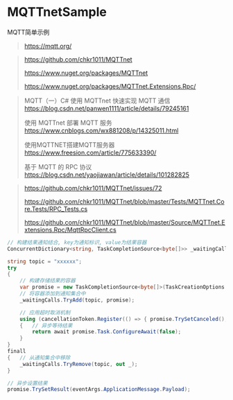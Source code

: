 # MQTTnetSample
MQTT简单示例

> https://mqtt.org/

> https://github.com/chkr1011/MQTTnet
>
> https://www.nuget.org/packages/MQTTnet
>
> https://www.nuget.org/packages/MQTTnet.Extensions.Rpc/

> MQTT（一）C# 使用 MQTTnet 快速实现 MQTT 通信
> https://blog.csdn.net/panwen1111/article/details/79245161
>
> 使用 MQTTnet 部署 MQTT 服务
> https://www.cnblogs.com/wx881208/p/14325011.html
>
> 使用MQTTNET搭建MQTT服务器
> https://www.freesion.com/article/775633390/
>
> 基于 MQTT 的 RPC 协议
> https://blog.csdn.net/yaojiawan/article/details/101282825

> https://github.com/chkr1011/MQTTnet/issues/72
>
> https://github.com/chkr1011/MQTTnet/blob/master/Tests/MQTTnet.Core.Tests/RPC_Tests.cs
>
> https://github.com/chkr1011/MQTTnet/blob/master/Source/MQTTnet.Extensions.Rpc/MqttRpcClient.cs

```csharp
// 构建结果通知结合, key为通知标识, value为结果容器
ConcurrentDictionary<string, TaskCompletionSource<byte[]>> _waitingCalls = new ConcurrentDictionary<string, TaskCompletionSource<byte[]>>();

string topic = "xxxxxx";
try
{
    // 构建存储结果的容器
    var promise = new TaskCompletionSource<byte[]>(TaskCreationOptions.RunContinuationsAsynchronously);
    // 将容器添加到通知集合中
    _waitingCalls.TryAdd(topic, promise);

    // 应用超时取消机制
    using (cancellationToken.Register(() => { promise.TrySetCanceled(); }))
    {	// 异步等待结果
        return await promise.Task.ConfigureAwait(false);
    }
}
finall
{	// 从通知集合中移除
    _waitingCalls.TryRemove(topic, out _);
}

// 异步设置结果
promise.TrySetResult(eventArgs.ApplicationMessage.Payload);
```

